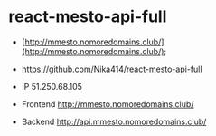 # react-mesto-api-full

* [http://mmesto.nomoredomains.club/](http://mmesto.nomoredomains.club/);
* https://github.com/Nika414/react-mesto-api-full

* IP 51.250.68.105
* Frontend http://mmesto.nomoredomains.club/
* Backend http://api.mmesto.nomoredomains.club/
